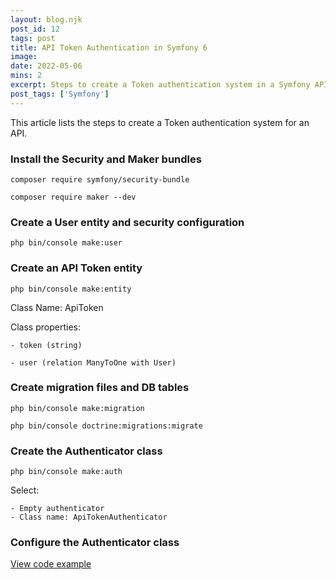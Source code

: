 ```yaml
---
layout: blog.njk
post_id: 12
tags: post
title: API Token Authentication in Symfony 6
image: 
date: 2022-05-06
mins: 2
excerpt: Steps to create a Token authentication system in a Symfony API.
post_tags: ['Symfony']
---
```


This article lists the steps to create a Token authentication system for an API.

### Install the Security and Maker bundles

``composer require symfony/security-bundle``

``composer require maker --dev``

### Create a User entity and security configuration

``php bin/console make:user``

### Create an API Token entity

``php bin/console make:entity``

Class Name: ApiToken

Class properties: 

    - token (string) 

    - user (relation ManyToOne with User)

### Create migration files and DB tables

``php bin/console make:migration``

``php bin/console doctrine:migrations:migrate``

### Create the Authenticator class

``php bin/console make:auth``

Select:

    - Empty authenticator
    - Class name: ApiTokenAuthenticator

### Configure the Authenticator class

[View code example](https://github.com/GaryClarke/api-platform-crash-course/blob/main/src/Security/ApiTokenAuthenticator.php)